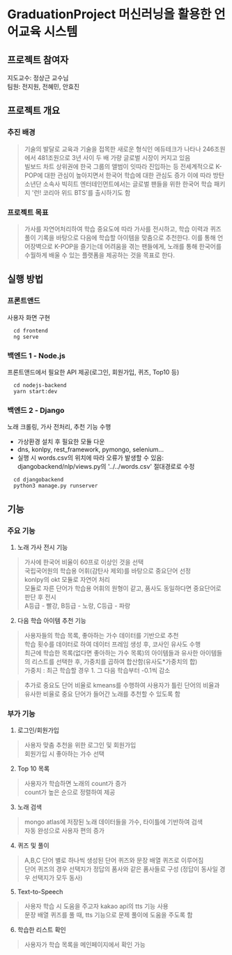 # GraduationProject 머신러닝을 활용한 언어교육 시스템

## 프로젝트 참여자

지도교수: 정상근 교수님<br/>
팀원: 전지원, 전혜민, 안효진

## 프로젝트 개요

### 추진 배경

> 기술의 발달로 교육과 기술을 접목한 새로운 형식인 에듀테크가 나타나 246조원에서 481조원으로 3년 사이 두 배 가량 글로벌 시장이 커지고 있음<br/>
> 빌보드 차트 상위권에 한국 그룹의 앨범이 잇따라 진입하는 등 전세계적으로 K-POP에 대한 관심이 높아지면서 한국어 학습에 대한 관심도 증가 이에 따라 방탄소년단 소속사 빅히트 엔터테인먼트에서는 글로벌 팬들을 위한 한국어 학습 패키지 '런! 코리아 위드 BTS'를 출시하기도 함

### 프로젝트 목표
> 가사를 자연어처리하여 학습 중요도에 따라 가사를 전시하고, 학습 이력과 퀴즈 풀이 기록을 바탕으로 다음에 학습할 아이템을 맞춤으로 추천한다. 이를 통해 언어장벽으로 K-POP을 즐기는데 어려움을 겪는 팬들에게, 노래를 통해 한국어를 수월하게 배울 수 있는 플랫폼을 제공하는 것을 목표로 한다.

## 실행 방법

### 프론트앤드

사용자 화면 구현

```
  cd frontend
  ng serve
```

### 백엔드 1 - Node.js

프론트앤드에서 필요한 API 제공(로그인, 회원가입, 퀴즈, Top10 등)

```
  cd nodejs-backend
  yarn start:dev
```

### 백엔드 2 - Django

노래 크롤링, 가사 전처리, 추천 기능 수행

- 가상환경 설치 후 필요한 모듈 다운
- dns, konlpy, rest_framework, pymongo, selenium...
- 실행 시 words.csv의 위치에 따라 오류가 발생할 수 있음: djangobackend/nlp/views.py의 '../../words.csv' 절대경로로 수정

```
  cd djangobackend
  python3 manage.py runserver
```

## 기능

### 주요 기능

1. 노래 가사 전시 기능

> 가사에 한국어 비율이 60프로 이상인 것을 선택<br/>
> 국립국어원의 학습용 어휘(감탄사 제외)를 바탕으로 중요단어 선정<br/>
> konlpy의 okt 모듈로 자연어 처리<br/>
> 모듈로 자른 단어가 학습용 어휘의 원형이 같고, 품사도 동일하다면 중요단어로 판단 후 전시<br/>
> A등급 - 빨강, B등급 - 노랑, C등급 - 파랑

2. 다음 학습 아이템 추천 기능

> 사용자들의 학습 목록, 좋아하는 가수 데이터를 기반으로 추천<br/>
> 학습 횟수를 데이터로 하여 데이터 프레임 생성 후, 코사인 유사도 수행<br/>
> 최근에 학습한 목록(없다면 좋아하는 가수 목록)의 아이템들과 유사한 아이템들의 리스트를 선택한 후, 가중치를 곱하여 합산함(유사도*가중치의 합)<br/>
> 가중치 : 최근 학습할 경우 1. 그 다음 학습부터 -0.1씩 감소<br/>

> 추가로 중요도 단어 비율로 kmeans를 수행하여 사용자가 틀린 단어의 비율과 유사한 비율로 중요 단어가 들어간 노래를 추천할 수 있도록 함

### 부가 기능

1. 로그인/회원가입

> 사용자 맞춤 추천을 위한 로그인 및 회원가입<br/>
> 회원가입 시 좋아하는 가수 선택

2. Top 10 목록

> 사용자가 학습하면 노래의 count가 증가<br/>
> count가 높은 순으로 정렬하여 제공

3. 노래 검색

> mongo atlas에 저장된 노래 데이터들을 가수, 타이틀에 기반하여 검색<br/>
> 자동 완성으로 사용자 편의 증가

4. 퀴즈 및 풀이

> A,B,C 단어 별로 하나씩 생성된 단어 퀴즈와 문장 배열 퀴즈로 이루어짐<br/>
> 단어 퀴즈의 경우 선택지가 정답의 품사와 같은 품사들로 구성 (정답이 동사일 경우 선택지가 모두 동사)

5. Text-to-Speech

> 사용자 학습 시 도움을 주고자 kakao api의 tts 기능 사용<br/>
> 문장 배열 퀴즈를 풀 때, tts 기능으로 문제 풀이에 도움을 주도록 함

6. 학습한 리스트 확인

> 사용자가 학습 목록을 메인페이지에서 확인 가능<br/>
